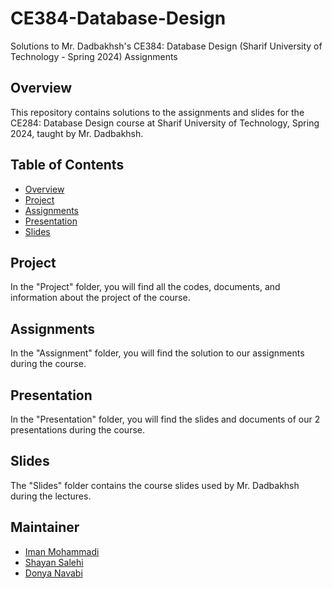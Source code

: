 # CE384-Database-Design
Solutions to Mr. Dadbakhsh's CE384: Database Design (Sharif University of Technology - Spring 2024) Assignments

## Overview

This repository contains solutions to the assignments and slides for the CE284: Database Design course at Sharif University of Technology, Spring 2024, taught by Mr. Dadbakhsh.

## Table of Contents

- [Overview](#overview)
- [Project](#project)
- [Assignments](#assignments)
- [Presentation](#presentation)
- [Slides](#slides)

## Project

In the "Project" folder, you will find all the codes, documents, and information about the project of the course.

## Assignments

In the "Assignment" folder, you will find the solution to our assignments during the course.

## Presentation

In the "Presentation" folder, you will find the slides and documents of our 2 presentations during the course.

## Slides

The "Slides" folder contains the course slides used by Mr. Dadbakhsh during the lectures.

## Maintainer

- [Iman Mohammadi](https://github.com/Imanm02)
- [Shayan Salehi](https://github.com/ShayanSalehi81)
- [Donya Navabi](https://github.com/Dnyanvb)
